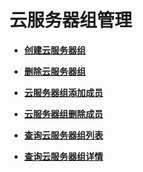 # 云服务器组管理<a name="ZH-CN_TOPIC_0161097717"></a>

-   **[创建云服务器组](创建云服务器组.md)**  

-   **[删除云服务器组](删除云服务器组.md)**  

-   **[云服务器组添加成员](云服务器组添加成员.md)**  

-   **[云服务器组删除成员](云服务器组删除成员.md)**  

-   **[查询云服务器组列表](查询云服务器组列表.md)**  

-   **[查询云服务器组详情](查询云服务器组详情.md)**  


